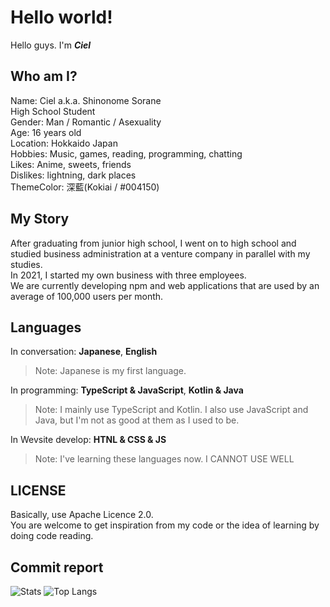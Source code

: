 # Hello world!
Hello guys. I'm ***Ciel***

## Who am I?
Name: Ciel a.k.a. Shinonome Sorane  
High School Student  
Gender: Man / Romantic / Asexuality   
Age: 16 years old  
Location: Hokkaido Japan  
Hobbies: Music, games, reading, programming, chatting  
Likes: Anime, sweets, friends  
Dislikes: lightning, dark places  
ThemeColor: 深藍(Kokiai / #004150)  

## My Story

After graduating from junior high school, I went on to high school and studied business administration at a venture company in parallel with my studies.  
In 2021, I started my own business with three employees.  
We are currently developing npm and web applications that are used by an average of 100,000 users per month.  

## Languages
In conversation: **Japanese**, **English**
> Note: Japanese is my first language.

In programming: **TypeScript & JavaScript**, **Kotlin & Java**
> Note: I mainly use TypeScript and Kotlin. I also use JavaScript and Java, but I'm not as good at them as I used to be.

In Wevsite develop: **HTNL & CSS & JS**
> Note: I've learning these languages now. I CANNOT USE WELL

## LICENSE
Basically, use Apache Licence 2.0.  
You are welcome to get inspiration from my code or the idea of learning by doing code reading.

## Commit report
![Stats](https://github-readme-stats.vercel.app/api?username=cieldev&title_color=246bce&text_color=ffffff&bg_color=000000&include_all_commits=true&hide_border=true&hide_title=true)
![Top Langs](https://github-readme-stats.vercel.app/api/top-langs/?username=CielDev&layout=compact&title_color=246bce&text_color=ffffff&bg_color=000000&hide_border=true)
